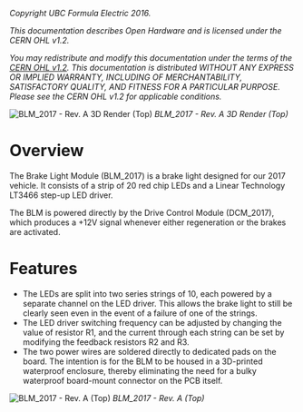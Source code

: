 *Copyright UBC Formula Electric 2016.* 

*This documentation describes Open Hardware and is licensed under the CERN OHL v1.2.*

*You may redistribute and modify this documentation under the terms of the [CERN OHL v1.2](http://ohwr.org/cernohl). This documentation is distributed WITHOUT ANY EXPRESS OR IMPLIED WARRANTY, INCLUDING OF MERCHANTABILITY, SATISFACTORY QUALITY, AND FITNESS FOR A PARTICULAR PURPOSE. Please see the CERN OHL v1.2 for applicable conditions.*

![BLM_2017 - Rev. A 3D Render (Top)](https://raw.githubusercontent.com/UBCFormulaElectric/BLM_2017-Board/master/Photos%20%26%20Renderings/BLM_2017%20-%20Rev.%20A%203D%20Rendering%20(Top).JPG)
*BLM_2017 - Rev. A 3D Render (Top)*

# Overview

The Brake Light Module (BLM_2017) is a brake light designed for our 2017 vehicle. It consists of a strip of 20 red chip LEDs and a Linear Technology LT3466 step-up LED driver.

The BLM is powered directly by the Drive Control Module (DCM_2017), which produces a +12V signal whenever either regeneration or the brakes are activated.

# Features

- The LEDs are split into two series strings of 10, each powered by a separate channel on the LED driver. This allows the brake light to still be clearly seen even in the event of a failure of one of the strings.
- The LED driver switching frequency can be adjusted by changing the value of resistor R1, and the current through each string can be set by modifying the feedback resistors R2 and R3.
- The two power wires are soldered directly to dedicated pads on the board. The intention is for the BLM to be housed in a 3D-printed waterproof enclosure, thereby eliminating the need for a bulky waterproof board-mount connector on the PCB itself.

![BLM_2017 - Rev. A (Top)](https://raw.githubusercontent.com/UBCFormulaElectric/BLM_2017-Board/master/Photos%20%26%20Renderings/BLM_2017%20-%20Rev.%20A%20%20(Top).jpg)
*BLM_2017 - Rev. A (Top)*
